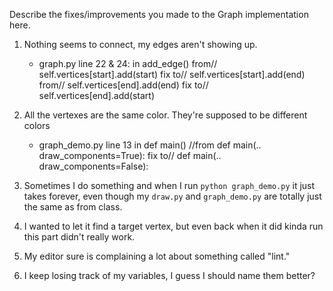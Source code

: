 Describe the fixes/improvements you made to the Graph implementation here.
1. Nothing seems to connect, my edges aren't showing up.
    - graph.py line 22 & 24: in add_edge()
        from// self.vertices[start].add(start)
        fix to// self.vertices[start].add(end)
        from// self.vertices[end].add(end)
        fix to// self.vertices[end].add(start)

2. All the vertexes are the same color.  They're supposed to be different colors
    - graph_demo.py line 13 in def main()
        //from def main(.. draw_components=True):
        fix to// def main(.. draw_components=False):

3. Sometimes I do something and when I run `python graph_demo.py` it just takes forever, even though my `draw.py` and `graph_demo.py` are totally just the same as from class.
4. I wanted to let it find a target vertex, but even back when it did kinda run this part didn't really work.
5. My editor sure is complaining a lot about something called "lint."
6. I keep losing track of my variables, I guess I should name them better?








